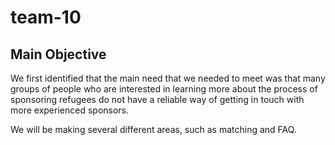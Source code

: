 # team-10

## Main Objective

We first identified that the main need that we needed to meet was that many groups of people who are interested in learning more about the process of sponsoring refugees do not have a reliable way of getting in touch with more experienced sponsors.

We will be making several different areas, such as matching and FAQ.


